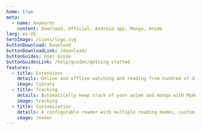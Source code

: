 ```yaml
---
home: true
meta:
  - name: keywords
    content: Download, Official, Android app, Manga, Anime
lang: en-US
heroImage: /icons/logo.svg
buttonDownload: Download
buttonDownloadLink: /download/
buttonGuides: User Guide
buttonGuidesLink: /help/guides/getting-started
features:
  - title: Extensions
    details: Online and offline watching and reading from hundred of different sources
    image: library
  - title: Tracking
    details: Automatically keep track of your anime and manga with MyAnimeList, AniList, Kitsu, Shikimori, and Bangumi
    image: tracking
  - title: Customization
    details: A configurable reader with multiple reading modes, custom color filters, and other settings
    image: reader
---
```

